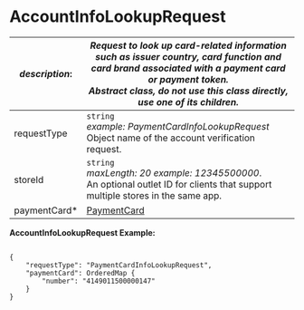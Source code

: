 
# AccountInfoLookupRequest

| *description*:   | *Request to look up card-related information such as issuer country, card function and card brand associated with a payment card or payment token.  <br/> Abstract class, do not use this class directly, use one of its children.*|
|----|----|
| requestType |    ``` string ```   <br/> *example: PaymentCardInfoLookupRequest* <br/>  Object name of the account verification request.|
| storeId |    ``` string ```  <br/>  *maxLength: 20  example: 12345500000*.  <br/> An optional outlet ID for clients that support multiple stores in the same app.|
| paymentCard* | [PaymentCard](?path=docs/schemas-md/PaymentCard.md)|


**AccountInfoLookupRequest Example:**

```{r}

{
    "requestType": "PaymentCardInfoLookupRequest",
    "paymentCard": OrderedMap {
        "number": "4149011500000147"
    }
}
```  
  

